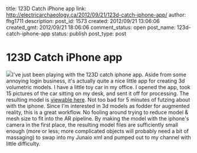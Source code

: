 title: 123D Catch iPhone app
link: http://electricarchaeology.ca/2012/09/21/123d-catch-iphone-app/
author: fhg1711
description: 
post_id: 1573
created: 2012/09/21 13:06:06
created_gmt: 2012/09/21 18:06:06
comment_status: open
post_name: 123d-catch-iphone-app
status: publish
post_type: post

# 123D Catch iPhone app

![](http://electricarchaeologist.files.wordpress.com/2012/09/car.png)I've just been playing with the 123D catch iphone app. Aside from some annoying login business, it's actually quite a nice little app for creating 3d volumetric models. I have a little toy car in my office. I opened the app, took 15 pictures of the car sitting on my desk, and sent it off for processing. The resulting model is [viewable here](http://autode.sk/RFHhYM). Not too bad for 5 minutes of futzing about with the iphone. Since I'm interested in 3d models as fodder for augmented reality, this is a great workflow. No fooling around trying to reduce model & mesh size to fit into the AR pipeline. By making the model with the iphone's camera in the first place, the resulting model files are sufficiently small enough (more or less; more complicated objects will probably need a bit of massaging) to swap into my Junaio xml and pumped out to my channel with little difficulty.
